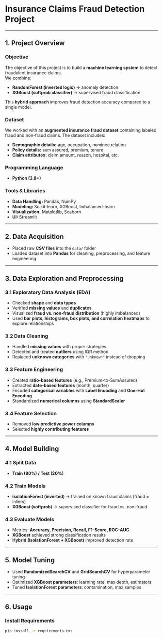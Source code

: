# **Insurance Claims Fraud Detection Project**

---

## **1. Project Overview**

### **Objective**
The objective of this project is to build a **machine learning system** to detect fraudulent insurance claims.  
We combine:  
- **RandomForest (inverted logic)** → anomaly detection  
- **XGBoost (softprob classifier)** → supervised fraud classification  

This **hybrid approach** improves fraud detection accuracy compared to a single model.  

### **Dataset**
We worked with an **augmented insurance fraud dataset** containing labeled fraud and non-fraud claims. The dataset includes:  
- **Demographic details:** age, occupation, nominee relation  
- **Policy details:** sum assured, premium, tenure  
- **Claim attributes:** claim amount, reason, hospital, etc.  

### **Programming Language**
- **Python (3.8+)**

### **Tools & Libraries**
- **Data Handling:** Pandas, NumPy  
- **Modeling:** Scikit-learn, XGBoost, Imbalanced-learn  
- **Visualization:** Matplotlib, Seaborn  
- **UI:** Streamlit  

---

## **2. Data Acquisition**
- Placed raw **CSV files** into the `data/` folder  
- Loaded dataset into **Pandas** for cleaning, preprocessing, and feature engineering  

---

## **3. Data Exploration and Preprocessing**

### **3.1 Exploratory Data Analysis (EDA)**
- Checked **shape** and **data types**  
- Verified **missing values** and **duplicates**  
- Visualized **fraud vs. non-fraud distribution** (highly imbalanced)  
- Used **bar plots, histograms, box plots, and correlation heatmaps** to explore relationships  

### **3.2 Data Cleaning**
- Handled **missing values** with proper strategies  
- Detected and treated **outliers** using IQR method  
- Replaced **unknown categories** with `"unknown"` instead of dropping  

### **3.3 Feature Engineering**
- Created **ratio-based features** (e.g., Premium-to-SumAssured)  
- Extracted **date-based features** (month, quarter)  
- Encoded **categorical variables** with **Label Encoding** and **One-Hot Encoding**  
- Standardized **numerical columns** using **StandardScaler**  

### **3.4 Feature Selection**
- Removed **low predictive power columns**  
- Selected **highly contributing features**  

---

## **4. Model Building**

### **4.1 Split Data**
- **Train (80%) / Test (20%)**

### **4.2 Train Models**
- **IsolationForest (inverted)** → trained on known fraud claims (fraud = inliers)  
- **XGBoost (softprob)** → supervised classifier for fraud vs. non-fraud  

### **4.3 Evaluate Models**
- Metrics: **Accuracy, Precision, Recall, F1-Score, ROC-AUC**  
- **XGBoost** achieved strong classification results  
- **Hybrid (IsolationForest + XGBoost)** improved detection rate  

---

## **5. Model Tuning**

- Used **RandomizedSearchCV** and **GridSearchCV** for hyperparameter tuning  
- Optimized **XGBoost parameters**: learning rate, max depth, estimators  
- Tuned **IsolationForest parameters**: contamination, max samples  

---

## **6. Usage**

### **Install Requirements**
```bash
pip install -r requirements.txt
